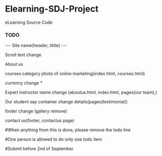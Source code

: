 # Elearning-SDJ-Project
eLearning Source Code  

### TODO
--- Site name(header, tittle) --- 

Scroll text change

About us

courses category photo of online marketing(index.html, courses.html)

currency change *

Expert instructor name change (aboutus.html, index.html, pages(our team),)

Our student say container change details(pages(testimonial))

footer change (gallery remove)

contact us(footer, contactus page)

#When anything from this is done, please remove the todo line

#One person is allowed to do only one todo item

#Submit before 2nd of September
